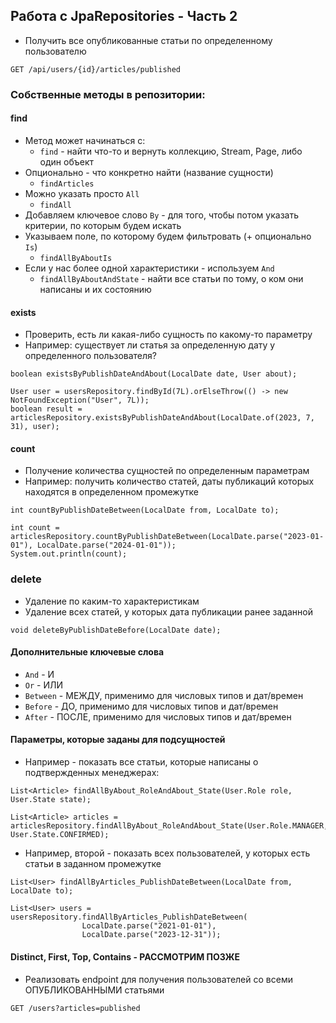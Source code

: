 ## Работа с JpaRepositories - Часть 2

* Получить все опубликованные статьи по определенному пользователю

```
GET /api/users/{id}/articles/published
```

### Собственные методы в репозитории:

#### find

* Метод может начинаться с:
  * `find` - найти что-то и вернуть коллекцию, Stream<T>, Page, либо один объект
* Опционально - что конкретно найти (название сущности)
  * `findArticles`
* Можно указать просто `All`
  * `findAll`
* Добавляем ключевое слово `By` - для того, чтобы потом указать критерии, по которым будем искать
* Указываем поле, по которому будем фильтровать (+ опционально `Is`)
  * `findAllByAboutIs`
* Если у нас более одной характеристики - используем `And`
  * `findAllByAboutAndState` - найти все статьи по тому, о ком они написаны и их состоянию

#### exists

* Проверить, есть ли какая-либо сущность по какому-то параметру
* Например: существует ли статья за определенную дату у определенного пользователя?

```
boolean existsByPublishDateAndAbout(LocalDate date, User about);

User user = usersRepository.findById(7L).orElseThrow(() -> new NotFoundException("User", 7L));
boolean result = articlesRepository.existsByPublishDateAndAbout(LocalDate.of(2023, 7, 31), user);
```

#### count

* Получение количества сущностей по определенным параметрам
* Например: получить количество статей, даты публикаций которых находятся в определенном промежутке

```
int countByPublishDateBetween(LocalDate from, LocalDate to);

int count = articlesRepository.countByPublishDateBetween(LocalDate.parse("2023-01-01"), LocalDate.parse("2024-01-01"));
System.out.println(count);
```

### delete

* Удаление по каким-то характеристикам
* Удаление всех статей, у которых дата публикации ранее заданной

```
void deleteByPublishDateBefore(LocalDate date);
```

#### Дополнительные ключевые слова

* `And` - И
* `Or` - ИЛИ
* `Between` - МЕЖДУ, применимо для числовых типов и дат/времен
* `Before` - ДО, применимо для числовых типов и дат/времен
* `After` - ПОСЛЕ, применимо для числовых типов и дат/времен

#### Параметры, которые заданы для подсущностей

* Например - показать все статьи, которые написаны о подтвержденных менеджерах:

```
List<Article> findAllByAbout_RoleAndAbout_State(User.Role role, User.State state);

List<Article> articles = articlesRepository.findAllByAbout_RoleAndAbout_State(User.Role.MANAGER, User.State.CONFIRMED);
```

* Например, второй - показать всех пользователей, у которых есть статьи в заданном промежутке

```
List<User> findAllByArticles_PublishDateBetween(LocalDate from, LocalDate to);

List<User> users = usersRepository.findAllByArticles_PublishDateBetween(
                LocalDate.parse("2021-01-01"),
                LocalDate.parse("2023-12-31"));
```

#### Distinct, First, Top, Contains - РАССМОТРИМ ПОЗЖЕ

#### 

* Реализовать endpoint для получения пользователей со всеми ОПУБЛИКОВАННЫМИ статьями

```
GET /users?articles=published
```